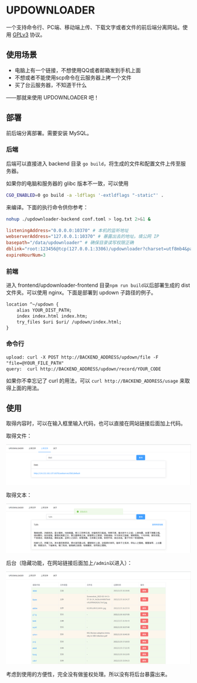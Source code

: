 # UPDOWNLOADER

一个支持命令行、PC端、移动端上传、下载文字或者文件的前后端分离网站。使用 [GPLv3](https://www.gnu.org/licenses/gpl-3.0.html) 协议。

## 使用场景

- 电脑上有一个链接，不想使用QQ或者邮箱发到手机上面
- 不想或者不能使用scp命令在云服务器上拷一个文件
- 买了台云服务器，不知道干什么

——那就来使用 UPDOWNLOADER 吧！

## 部署

前后端分离部署。需要安装 MySQL。

### 后端

后端可以直接进入 backend 目录 `go build`，将生成的文件和配置文件上传至服务器。

如果你的电脑和服务器的 glibc 版本不一致，可以使用

```bash
CGO_ENABLED=0 go build -a -ldflags '-extldflags "-static"' .
```

来编译。下面的执行命令供你参考：

```bash
nohup ./updownloader-backend conf.toml > log.txt 2>&1 &
```

```toml
listeningAddress="0.0.0.0:10370" # 本机的监听地址
webserverAddress="127.0.0.1:10370" # 暴露出去的地址。填公网 IP
basepath="/data/updownloader" # 确保目录读写权限正确
dblink="root:123456@tcp(127.0.0.1:3306)/updownloader?charset=utf8mb4&parseTime=True&loc=Local" # MySQL 的帐号密码地址，要创建一个叫 updownloader的数据库
expireHourNum=3
```

### 前端

进入 frontend/updownloader-frontend 目录`npm run build`以后部署生成的 dist 文件夹。可以使用 nginx。下面是部署到 updown 子路径的例子。

```
location ^~/updown {
	alias YOUR_DIST_PATH;
	index index.html index.htm;
	try_files $uri $uri/ /updown/index.html;
}
```

### 命令行

```
upload: curl -X POST http://BACKEND_ADDRESS/updown/file -F "file=@YOUR_FILE_PATH"
query:  curl http://BACKEND_ADDRESS/updown/record/YOUR_CODE
```

如果你不幸忘记了 curl 的用法，可以 `curl http://BACKEND_ADDRESS/usage` 来取得上面的用法。

## 使用

取得内容时，可以在输入框里输入代码，也可以直接在网站链接后面加上代码。

取得文件：

![file](./images/1-file.png)

取得文本：

![text](./images/2-text.png)

后台（隐藏功能，在网站链接后面加上`/admin`以进入）：

![admin](./images/3-admin.png)

考虑到使用的方便性，完全没有做鉴权处理。所以没有将后台暴露出来。
